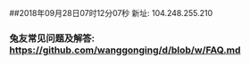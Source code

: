 ##2018年09月28日07时12分07秒 新址: 104.248.255.210
### 兔友常见问题及解答: https://github.com/wanggonging/d/blob/w/FAQ.md
